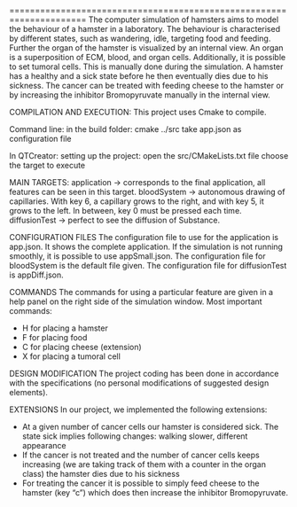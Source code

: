 =====================================================================
The computer simulation of hamsters aims to model the behaviour of a hamster in a laboratory. The behaviour is characterised by different states, such as wandering, idle, targeting food and feeding. 
Further the organ of the hamster is visualized by an internal view. An organ is a superposition of ECM, blood, and organ cells. Additionally, it is possible to set tumoral cells. This is manually done during the simulation.
A hamster has a healthy and a sick state before he then eventually dies due to his sickness. The cancer can be treated with feeding cheese to the hamster or by increasing the inhibitor Bromopyruvate manually in the internal view.

COMPILATION AND EXECUTION:
This project uses Cmake to compile.

Command line:
in the build folder: cmake ../src
take app.json as configuration file

In QTCreator:
setting up the project: open the src/CMakeLists.txt file
choose the target to execute

MAIN TARGETS:
application -> corresponds to the final application, all features can be seen in this target.
bloodSystem -> autonomous drawing of capillaries. With key 6, a capillary grows to the right, and with key 5, it 	       grows to the left. In between, key 0 must be pressed each time.
diffusionTest -> perfect to see the diffusion of Substance.

CONFIGURATION FILES
The configuration file to use for the application is app.json. It shows the complete application. If the simulation is not running smoothly, it is possible to use appSmall.json.
The configuration file for bloodSystem is the default file given.
The configuration file for diffusionTest is appDiff.json.

COMMANDS
The commands for using a particular feature are given in a help panel on the right side of the simulation window.
Most important commands:
-	H for placing a hamster
-	F for placing food
-	C for placing cheese (extension)
-	X for placing a tumoral cell

DESIGN MODIFICATION
The project coding has been done in accordance with the specifications (no personal modifications of suggested design elements).

EXTENSIONS
In our project, we implemented the following extensions:
-	At a given number of cancer cells our hamster is considered sick. The state sick implies following 	changes: walking slower, different appearance
-	If the cancer is not treated and the number of cancer cells keeps increasing (we are taking track of them 	with a counter in the organ class) the hamster dies due to his sickness
-	For treating the cancer it is possible to simply feed cheese to the hamster (key “c”) which does then 	increase the inhibitor Bromopyruvate.
